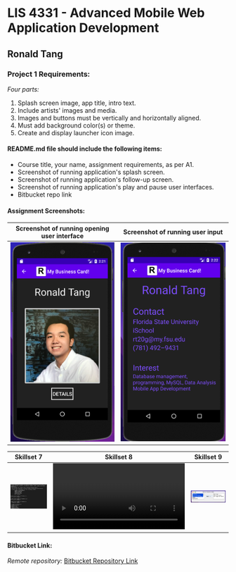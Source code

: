 # LIS 4331 - Advanced Mobile Web Application Development

## Ronald Tang

### Project 1 Requirements:

*Four parts:*

1. Splash screen image, app title, intro text.
2. Include artists' images and media.
3. Images and buttons must be vertically and horizontally aligned.
4. Must add background color(s) or theme.
5. Create and display launcher icon image.

#### README.md file should include the following items:

* Course title, your name, assignment requirements, as per A1.
* Screenshot of running application's splash screen.
* Screenshot of running application's follow-up screen.
* Screenshot of running application's play and pause user interfaces.
* Bitbucket repo link

#### Assignment Screenshots:

| Screenshot of running opening user interface | Screenshot of running user input |
| ---------- | ---------- |
| ![First User Interface Screenshot](img/Open_Interface.png) | ![Second User Interface Screenshot](img/Running_Interface.png) |

| Skillset 7 | Skillset 8 | Skillset 9 |
| ---------- | ---------- | ----------|
| ![Screenshot of Skillset 7](img/measurement_conversion.png) | ![Screenshot of Skillset 8](img/Distance_calculator.mov) | ![Screenshot of Skillset 9](img/Multiple_selection.png)

#### Bitbucket Link:

*Remote repository:*
[Bitbucket Repository Link](https://bitbucket.org/username/myteamquotes/ "My bitbucket repo link")
